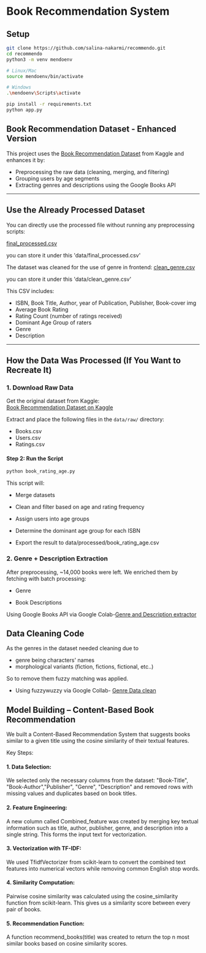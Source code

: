 # Book Recommendation System

## Setup
```bash
git clone https://github.com/salina-nakarmi/recommendo.git
cd recommendo
python3 -m venv mendoenv

# Linux/Mac
source mendoenv/bin/activate

# Windows
.\mendoenv\Scripts\activate

pip install -r requirements.txt
python app.py
```

##  Book Recommendation Dataset - Enhanced Version

This project uses the [Book Recommendation Dataset](https://www.kaggle.com/datasets/arashnic/book-recommendation-dataset) from Kaggle and enhances it by:  
- Preprocessing the raw data (cleaning, merging, and filtering)
- Grouping users by age segments
- Extracting genres and descriptions using the Google Books API

---

##  Use the Already Processed Dataset

You can directly use the processed file without running any preprocessing scripts:

[final_processed.csv](https://drive.google.com/file/d/1oia6BrTSuEU4KX9UFMO7j5aZTWKC-jKj/view?usp=sharing)

you can store it under this 'data/final_processed.csv' 

The dataset was cleaned for the use of genre in frontend:
[clean_genre.csv](https://drive.google.com/file/d/18ChS5oIPcshihKHjZjleWvL31jKcE52g/view?usp=sharing)

you can store it under this 'data/clean_genre.csv' 

This CSV includes:
- ISBN, Book Title, Author, year of Publication, Publisher, Book-cover img
- Average Book Rating
- Rating Count (number of ratings received)
- Dominant Age Group of raters
- Genre
- Description

---

##  How the Data Was Processed (If You Want to Recreate It)

### 1. Download Raw Data

Get the original dataset from Kaggle:  
 [Book Recommendation Dataset on Kaggle](https://www.kaggle.com/datasets/arashnic/book-recommendation-dataset)

Extract and place the following files in the `data/raw/` directory:
- Books.csv
- Users.csv
- Ratings.csv

#### Step 2: Run the Script

```bash
python book_rating_age.py
```

This script will:

- Merge datasets

- Clean and filter based on age and rating frequency

- Assign users into age groups

- Determine the dominant age group for each ISBN

- Export the result to data/processed/book_rating_age.csv

### 2. Genre + Description Extraction

After preprocessing, ~14,000 books were left.
We enriched them by fetching with batch processing:

- Genre

- Book Descriptions

Using Google Books API via Google Colab-[Genre and Description extractor](https://colab.research.google.com/drive/1DFBB740MgnWUP-pkftQ7G4rMxWIcTqBt?usp=sharing)

## Data Cleaning Code
As the genres in the dataset needed cleaning due to
- genre being characters' names
- morphological variants (fiction, fictions, fictional, etc..)
  
So to remove them fuzzy matching was applied.
- Using fuzzywuzzy via Google Collab- [Genre Data clean](https://colab.research.google.com/drive/16iOemQ2ZHeVKQzttHnXBbzkeNXUFAfp9?usp=sharing)

## Model Building – Content-Based Book Recommendation
We built a Content-Based Recommendation System that suggests books similar to a given title using the cosine similarity of their textual features.

Key Steps:

#### 1. Data Selection:
 We selected only the necessary columns from the dataset:
 "Book-Title", "Book-Author","Publisher", "Genre", "Description"
 and removed rows with missing values and duplicates based on book titles.


#### 2. Feature Engineering:
 A new column called Combined_feature was created by merging key textual information such as title, author, publisher, genre, and description into a single string. This forms the input text for vectorization.


#### 3. Vectorization with TF-IDF:
 We used TfidfVectorizer from scikit-learn to convert the combined text features into numerical vectors while removing common English stop words.


#### 4. Similarity Computation:
 Pairwise cosine similarity was calculated using the cosine_similarity function from scikit-learn. This gives us a similarity score between every pair of books.


#### 5. Recommendation Function:
 A function recommend_books(title) was created to return the top n most similar books  based on cosine similarity scores.
